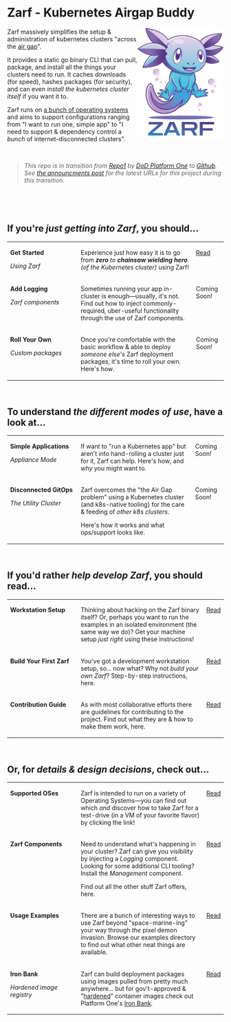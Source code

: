 # Zarf - Kubernetes Airgap Buddy

<img align="right" alt="zarf logo" src=".images/zarf-logo.png"  height="256" />

Zarf massively simplifies the setup & administration of kubernetes clusters "across the [air gap](https://en.wikipedia.org/wiki/Air_gap_(networking))".

It provides a static go binary CLI that can pull, package, and install all the things your clusters need to run.  It caches downloads (for speed), hashes packages (for security), and can even _install the kubernetes cluster itself_ if you want it to.

Zarf runs on [a bunch of operating systems](./docs/supported-oses.md) and aims to support configurations ranging from "I want to run one, simple app" to "I need to support & dependency control a _bunch_ of internet-disconnected clusters".

&nbsp;

> _This repo is in transition from [Repo1](https://repo1.dso.mil/) by [DoD Platform One](http://p1.dso.mil/) to [Github](https://github.com/defenseunicorns/zarf).  See [the announcments post](https://github.com/defenseunicorns/zarf/discussions/1#discussion-3560306) for the latest URLs for this project during this transition._

&nbsp;

&nbsp;

<!--
##########
# This block is about LEARNING TO USE Zarf
##########
-->
## If you're *just getting into Zarf*, you should...

<table>
<tbody>

<!-- row start: cuz markdown hates html indention -->
  <tr valign="top">
  <td width="150">

  **Get Started**

  _Using Zarf_

  </td>
  <td>

  Experience just how easy it is to go from _**zero** to **chainsaw wielding hero** (of the Kubernetes cluster)_ using Zarf!

  </td>
  <td>

  [Read](./examples/game/)

  </td>
  </tr>
<!-- row end -->

<!-- row start -->
  <tr valign="top">
  <td>

  **Add Logging**

  _Zarf components_

  </td>
  <td>

  Sometimes running your app in-cluster is enough&mdash;usually, it's not. Find out how to inject commonly-required, uber-useful functionality through the use of Zarf components.

  </td>
  <td>

  Coming Soon!

  </td>
  </tr>
<!-- row end -->

<!-- row start -->
  <tr valign="top">
  <td>

  **Roll Your Own**

  _Custom packages_

  </td>
  <td>

  Once you're comfortable with the basic workflow & able to deploy _someone else's_ Zarf deployment packages, it's time to roll your own.  Here's how.

  </td>
  <td>

  Coming Soon!

  </td>
  </tr>
<!-- row end -->

</tbody>
</table>

&nbsp;


<!--
##########
# This block is about expected USECASES & ADMIN of Zarf (in production)
##########
-->
## To understand *the different modes of use*, have a look at...

<table>
<tbody>

<!-- row start: cuz markdown hates html indention -->
  <tr valign="top">
  <td width="150">

  **Simple Applications**

  _Appliance Mode_

  </td>
  <td>

  If want to "run a Kubernetes app" but aren't into hand-rolling a cluster just for it, Zarf can help. Here's how, and _why_ you might want to.

  </td>
  <td>

  Coming Soon!

  </td>
  </tr>
<!-- row end -->

<!-- row start -->
  <tr valign="top">
  <td>

  **Disconnected GitOps**

  _The Utility Cluster_

  </td>
  <td>

  Zarf overcomes the "the Air Gap problem" using a Kubernetes cluster (and k8s-native tooling) for the care & feeding of _other k8s clusters_.

  Here's how it works and what ops/support looks like.

  </td>
  <td>

  Coming Soon!

  </td>
  </tr>
<!-- row end -->

</tbody>
</table>

&nbsp;


<!--
##########
# This block is about DEVELOPING Zarf
##########
-->
## If you'd rather *help develop Zarf*, you should read...

<table>
<tbody>

<!-- row start: cuz markdown hates html indention -->
  <tr valign="top">
  <td width="150">

  **Workstation Setup**

  </td>
  <td>

  Thinking about hacking on the Zarf binary itself? Or, perhaps you want to run the examples in an isolated environment (the same way we do)? Get your machine setup _just right_ using these instructions!

  </td>
  <td>

  [Read](./docs/workstation.md)

  </td>
  </tr>
<!-- row end -->

<!-- row start -->
  <tr valign="top">
  <td>

  **Build Your First Zarf**

  </td>
  <td>

  You've got a development workstation setup, so... now what?  Why not _build your own Zarf_? Step-by-step instructions, here.

  </td>
  <td>

  [Read](./docs/first-time-build.md)

  </td>
  </tr>
<!-- row end -->

<!-- row start -->
  <tr valign="top">
  <td>

  **Contribution Guide**

  </td>
  <td>

  As with most collaborative efforts there are guidelines for contributing to the project. Find out what they are & how to make them work, here.

  </td>
  <td>

  [Read](./CONTRIBUTING.md)

  </td>
  </tr>
<!-- row end -->

</tbody>
</table>

&nbsp;


<!--
##########
# This block is about the MINUTIA & UNDERSTANDING WHY Zarf is the way it is
##########
-->
## Or, for *details & design decisions*, check out...

<table>
<tbody>

<!-- row start: cuz markdown hates html indention -->
  <tr valign="top">
  <td width="150">

  **Supported OSes**

  </td>
  <td>

  Zarf is intended to run on a variety of Operating Systems&mdash;you can find out which _and_ discover how to take Zarf for a test-drive (in a VM of your favorite flavor) by clicking the link!

  </td>
  <td>

  [Read](./docs/supported-oses.md)

  </td>
  </tr>
<!-- row end -->

<!-- row start -->
  <tr valign="top">
  <td>

  **Zarf Components**

  </td>
  <td>

  Need to understand what's happening in your cluster? Zarf can give you visibility by injecting a _Logging_ component.  Looking for some additional CLI tooling? Install the _Management_ component.

  Find out all the other stuff Zarf offers, here.

  </td>
  <td>

  [Read](./docs/components.md)

  </td>
  </tr>
<!-- row end -->

<!-- row start -->
  <tr valign="top">
  <td>

  **Usage Examples**

  </td>
  <td>

  There are a bunch of interesting ways to use Zarf beyond "space-marine-ing" your way through _the_ pixel demon invasion. Browse our examples directory to find out what other neat things are available.

  </td>
  <td>

  [Read](./examples)

  </td>
  </tr>
<!-- row end -->

<!-- row start -->
  <tr valign="top">
  <td>

  **Iron Bank** <br/>

  _Hardened image registry_

  </td>
  <td>

  Zarf can build deployment packages using images pulled from pretty much anywhere... but for gov't-approved & "[hardened](https://en.wikipedia.org/wiki/Hardening_(computing))" container images check out Platform One's [Iron Bank](https://p1.dso.mil/#/products/iron-bank/).

  </td>
  <td>

  [Read](./docs/ironbank.md)

  </td>
  </tr>
<!-- row end -->

</tbody>
</table>


&nbsp;
